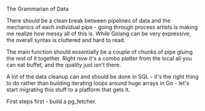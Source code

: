 The Grammarian of Data

There should be a clean break between pipelines of data and the mechanics of each individual pipe - going through process artists is making me realize how messy all of this is.  While Golang can be very expressive, the overall syntax is cluttered and hard to read. 

The main function should essentially be a couple of chunks of pipe gluing the rest of it together.  Right now it's a combo platter from the local all you can eat buffet, and the quality just isn't there.

A lot of the data cleanup can and should be done in SQL - it's the right thing to do rather than building iterating loops around huge arrays in Go - let's start migrating this stuff to a platform that gets it.

First steps first - build a pg_fetcher.